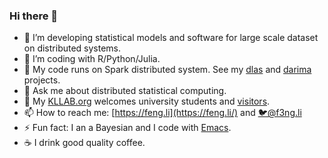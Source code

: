 ### Hi there 👋

- 🔭 I’m developing statistical models and software for large scale dataset on distributed systems.
- 🌱 I’m coding with R/Python/Julia.
- 👯 My code runs on Spark distributed system. See my [dlas](https://github.com/feng-li/dlsa) and [darima](https://github.com/xqnwang/darima) projects.
- 💬 Ask me about distributed statistical computing.
- 🔬 My [KLLAB.org](https://kllab.org/join-us/) welcomes university students and [visitors](https://kllab.org/collaborators/).
- 📫 How to reach me: [https://feng.li](https://feng.li/) and [🐦@f3ng.li](https://twitter.com/f3ngli) 
- ⚡ Fun fact: I an a Bayesian and I code with [Emacs](https://github.com/feng-li/.emacs.d).
- ☕ I drink good quality coffee.
